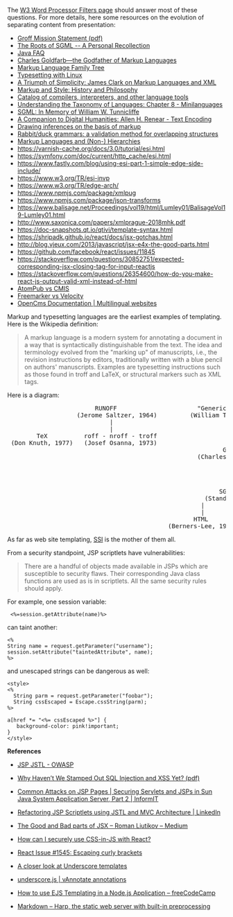 The [W3 Word Processor Filters page](http://www.w3.org/Tools/Word_proc_filters.html) should answer most of these questions. For more details, here some resources on the evolution of separating content from presentation:

 * [Groff Mission Statement (pdf)](http://www.gnu.org/software/groff/groff-mission-statement.pdf)
 * [The Roots of SGML -- A Personal Recollection](http://www.sgmlsource.com/history/roots.htm)
 * [Java FAQ](http://www.cafeaulait.org/javafaq.html)
 * [Charles Goldfarb—the Godfather of Markup Languages](http://history-computer.com/Internet/Birth/Goldfarb.html)
 * [Markup Language Family Tree](http://www.jkemp.net/blog/2011/04/)
 * [Typesetting with Linux](http://www.antipope.org/charlie/old/linux/shopper/159.typesetting.html)
 * [A Triumph of Simplicity: James Clark on Markup Languages and XML](http://www.drdobbs.com/a-triumph-of-simplicity-james-clark-on-m/184404686)
 * [Markup and Style: History and Philosophy](http://www.cs.sfu.ca/~cameron/Teaching/470/markup1.html)
 * [Catalog of compilers, interpreters, and other language tools](http://www.faqs.org/faqs/compilers/free/part5/)
 * [Understanding the Taxonomy of Languages: Chapter 8 - Minilanguages](http://www.catb.org/esr/writings/taoup/html/ch08s01.html)
 * [SGML: In Memory of William W. Tunnicliffe](http://xml.coverpages.org/tunnicliffe.html)
 * [A Companion to Digital Humanities: Allen H. Renear - Text Encoding](http://www.digitalhumanities.org/companion/view?docId=blackwell/9781405103213/9781405103213.xml&chunk.id=ss1-3-5)
 * [Drawing inferences on the basis of markup](http://conferences.idealliance.org/extreme/html/2002/CMSMcQ01/EML2002CMSMcQ01.html)
 * [Rabbit/duck grammars: a validation method for overlapping structures](http://conferences.idealliance.org/extreme/html/2006/SperbergMcQueen01/EML2006SperbergMcQueen01.html)
 * [Markup Languages and (Non-) Hierarchies](http://xml.coverpages.org/hierarchies.html)
* https://varnish-cache.org/docs/3.0/tutorial/esi.html
* https://symfony.com/doc/current/http_cache/esi.html
* https://www.fastly.com/blog/using-esi-part-1-simple-edge-side-include/
* https://www.w3.org/TR/esi-invp
* https://www.w3.org/TR/edge-arch/
* https://www.npmjs.com/package/xmlpug
* https://www.npmjs.com/package/json-transforms
* https://www.balisage.net/Proceedings/vol19/html/Lumley01/BalisageVol19-Lumley01.html
* http://www.saxonica.com/papers/xmlprague-2018mhk.pdf
* https://doc-snapshots.qt.io/qtivi/template-syntax.html
* https://shripadk.github.io/react/docs/jsx-gotchas.html
* http://blog.vjeux.com/2013/javascript/jsx-e4x-the-good-parts.html
* https://github.com/facebook/react/issues/11845
* https://stackoverflow.com/questions/30852751/expected-corresponding-jsx-closing-tag-for-input-reactjs
* https://stackoverflow.com/questions/26354600/how-do-you-make-react-js-output-valid-xml-instead-of-html
* [AtomPub vs CMIS](https://www.oasis-open.org/committees/download.php/30907/CMIS%20--%20REST%20and%20HTTP%20--%20Dave%20N%20--%201-27-2009.pdf)
* [Freemarker vs Velocity](http://deepak-keswani.blogspot.com/2011/09/freemarker-vs-velocity-ftl-vs-vm.html)
* [OpenCms Documentation | Multilingual websites](https://documentation.opencms.org/opencms-documentation/localization/multilingual-websites/)

Markup and typesetting languages are the earliest examples of templating. Here is the Wikipedia definition:
>A markup language is a modern system for annotating a document in a way that is syntactically distinguishable from the text. The idea and terminology evolved from the "marking up" of manuscripts, i.e., the revision instructions by editors, traditionally written with a blue pencil on authors' manuscripts. Examples are typesetting instructions such as those found in troff and LaTeX, or structural markers such as XML tags.

Here is a diagram:
<pre>
                        RUNOFF                      "Generic Coding"                 "Editorial Structure Tags"
                   (Jerome Saltzer, 1964)         (William Tunnicliffe, 1967)          (Stanley Rice, pre-1970)
                            |                               |                                     |
                            |                               |                                     |
        TeX          roff - nroff - troff                   |-------------------------------------|
 (Don Knuth, 1977)   (Josef Osanna, 1973)                   |
                                                           GML
                                                    (Charles Goldfarb, 1969)
                                                            |                       SCRIBE
                                                            |                   (Brian Reid, 1980)
                                                            |                          |
                                                            |--------------------------|
                                                          SGML
                                                      (Standard, 1980)
                                                     |                |
                                                     |                |
                                                   HTML              XML
                                            (Berners-Lee, 1990)    (Standard, 1998)
</pre>
As far as web site templating, [SSI](http://www.webreference.com/programming/ssi/index.html) is the mother of them all.


From a security standpoint, JSP scriptlets have vulnerabilities:

>There are a handful of objects made available in JSPs which are susceptible to security flaws. Their corresponding Java class functions are used as is in scriptlets. All the same security rules should apply.
 
For example, one session variable:

     <%=session.getAttribute(name)%>

can taint another:

    <% 
    String name = request.getParameter("username");
    session.setAttribute("taintedAttribute", name);
    %>

and unescaped strings can be dangerous as well:

    <style>
    <%
      String parm = request.getParameter("foobar");
      String cssEscaped = Escape.cssString(parm);
    %>

    a[href *= "<%= cssEscaped %>"] {
       background-color: pink!important;
    }
    </style>
  
**References**

* [JSP JSTL - OWASP](https://www.owasp.org/index.php/JSP_JSTL)

* [Why Haven’t We Stamped Out SQL Injection and XSS Yet? (pdf)](https://www.rsaconference.com/writable/presentations/file_upload/asec-f42.pdf)

* [Common Attacks on JSP Pages | Securing Servlets and JSPs in Sun Java System Application Server, Part 2 | InformIT](http://www.informit.com/articles/article.aspx?p=1334089&seqNum=4)

* [Refactoring JSP Scriptlets using JSTL and MVC Architecture | LinkedIn](https://www.linkedin.com/pulse/refactoring-jsp-scriptlets-using-jstl-mvc-amir-boroumand/)

* [The Good and Bad parts of JSX – Roman Liutikov – Medium](https://medium.com/@roman01la/the-good-and-bad-parts-of-jsx-33d01ea5c21f)

* [How can I securely use CSS-in-JS with React?](https://reactarmory.com/answers/how-can-i-use-css-in-js-securely)

* [React Issue #1545: Escaping curly brackets](https://github.com/facebook/react/issues/1545)

* [A closer look at Underscore templates](http://2ality.com/2012/06/underscore-templates.html)

* [underscore.js | vAnnotate annotations](http://www.vannotate.com/examples/underscore.html)

* [How to use EJS Templating in a Node.js Application – freeCodeCamp](https://medium.freecodecamp.org/how-to-use-ejs-templating-in-a-node-js-application-ea9347a96c65)

* [Markdown – Harp, the static web server with built-in preprocessing](http://harpjs.com/docs/development/markdown)